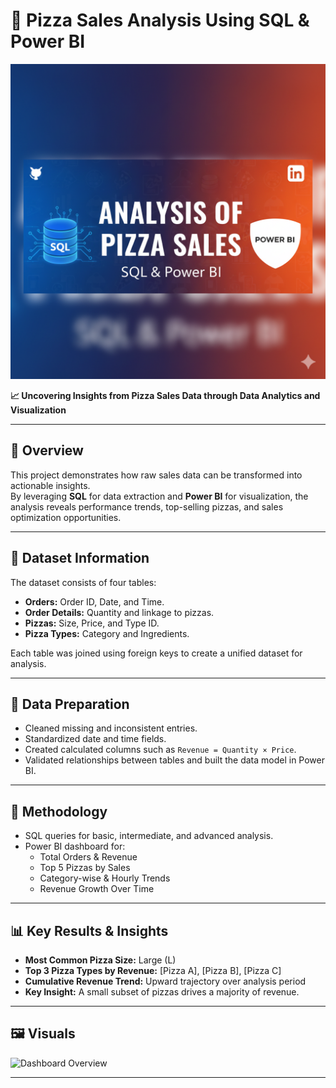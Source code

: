 # 🍕 Pizza Sales Analysis Using SQL & Power BI
![Pizza Sales Analysis](ImageP.png) 


**📈 Uncovering Insights from Pizza Sales Data through Data Analytics and Visualization**

---

## 🚀 Overview
This project demonstrates how raw sales data can be transformed into actionable insights.  
By leveraging **SQL** for data extraction and **Power BI** for visualization, the analysis reveals performance trends, top-selling pizzas, and sales optimization opportunities.

---

## 📂 Dataset Information
The dataset consists of four tables:

- **Orders:** Order ID, Date, and Time.  
- **Order Details:** Quantity and linkage to pizzas.  
- **Pizzas:** Size, Price, and Type ID.  
- **Pizza Types:** Category and Ingredients.

Each table was joined using foreign keys to create a unified dataset for analysis.

---

## 🧹 Data Preparation
- Cleaned missing and inconsistent entries.
- Standardized date and time fields.
- Created calculated columns such as `Revenue = Quantity × Price`.
- Validated relationships between tables and built the data model in Power BI.

---

## 🧠 Methodology
- SQL queries for basic, intermediate, and advanced analysis.
- Power BI dashboard for:
  - Total Orders & Revenue
  - Top 5 Pizzas by Sales
  - Category-wise & Hourly Trends
  - Revenue Growth Over Time

---

## 📊 Key Results & Insights
- **Most Common Pizza Size:** Large (L)  
- **Top 3 Pizza Types by Revenue:** [Pizza A], [Pizza B], [Pizza C]  
- **Cumulative Revenue Trend:** Upward trajectory over analysis period  
- **Key Insight:** A small subset of pizzas drives a majority of revenue.

---

## 🖼️ Visuals
![Dashboard Overview](path_to_image.png)  

---

